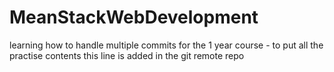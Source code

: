 # MeanStackWebDevelopment
learning how to handle multiple commits
for the 1 year course - to put all the practise contents 
this line is added in the git remote repo
